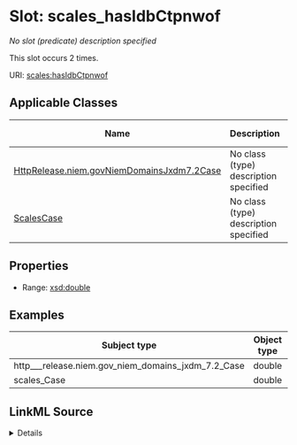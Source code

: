 

# Slot: scales_hasIdbCtpnwof


_No slot (predicate) description specified_






This slot occurs 2 times.


URI: [scales:hasIdbCtpnwof](http://schemas.scales-okn.org/rdf/scales#hasIdbCtpnwof)



<!-- no inheritance hierarchy -->





## Applicable Classes

| Name | Description | Modifies Slot |
| --- | --- | --- |
| [HttpRelease.niem.govNiemDomainsJxdm7.2Case](../classes/HttpRelease.niem.govNiemDomainsJxdm7.2Case.md) | No class (type) description specified |  yes  |
| [ScalesCase](../classes/ScalesCase.md) | No class (type) description specified |  yes  |







## Properties

* Range: [xsd:double](http://www.w3.org/2001/XMLSchema#double)






## Examples

| Subject type | Object type | Example subject | Example object | Occurrences |
| --- | --- | --- | --- | --- |
| http___release.niem.gov_niem_domains_jxdm_7.2_Case | double | scales:/CaseCriminal | 0.0 | 2 |
| scales_Case | double | scales:/CaseCriminal | 0.0 | 2 |




## LinkML Source

<details>

```yaml
name: scales_hasIdbCtpnwof
annotations:
  count:
    tag: count
    value: 2
description: No slot (predicate) description specified
examples:
- object:
    example_object: '0.0'
    example_object_type: double
    example_predicate: scales:hasIdbCtpnwof
    example_subject: scales:/CaseCriminal
    example_subject_type: http___release.niem.gov_niem_domains_jxdm_7.2_Case
- object:
    example_object: '0.0'
    example_object_type: double
    example_predicate: scales:hasIdbCtpnwof
    example_subject: scales:/CaseCriminal
    example_subject_type: scales_Case
from_schema: scales-kg
rank: 1000
slot_uri: scales:hasIdbCtpnwof
alias: scales_hasIdbCtpnwof
domain_of:
- http___release.niem.gov_niem_domains_jxdm_7.2_Case
- scales_Case
range: double

```
</details>